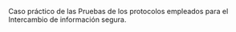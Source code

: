 Caso práctico de las Pruebas de los protocolos empleados para el Intercambio de información segura.
